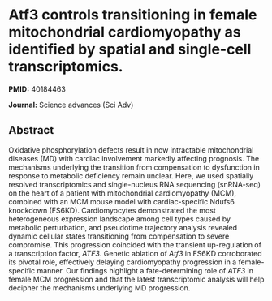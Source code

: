 # Atf3 controls transitioning in female mitochondrial cardiomyopathy as identified by spatial and single-cell transcriptomics.

**PMID:** 40184463

**Journal:** Science advances (Sci Adv)

## Abstract

Oxidative phosphorylation defects result in now intractable mitochondrial diseases (MD) with cardiac
involvement markedly affecting prognosis. The mechanisms underlying the transition from compensation
to dysfunction in response to metabolic deficiency remain unclear. Here, we used spatially resolved
transcriptomics and single-nucleus RNA sequencing (snRNA-seq) on the heart of a patient with
mitochondrial cardiomyopathy (MCM), combined with an MCM mouse model with cardiac-specific Ndufs6
knockdown (FS6KD). Cardiomyocytes demonstrated the most heterogeneous expression landscape among
cell types caused by metabolic perturbation, and pseudotime trajectory analysis revealed dynamic
cellular states transitioning from compensation to severe compromise. This progression coincided
with the transient up-regulation of a transcription factor, <i>ATF3</i>. Genetic ablation of
<i>Atf3</i> in FS6KD corroborated its pivotal role, effectively delaying cardiomyopathy progression
in a female-specific manner. Our findings highlight a fate-determining role of <i>ATF3</i> in female
MCM progression and that the latest transcriptomic analysis will help decipher the mechanisms
underlying MD progression.
